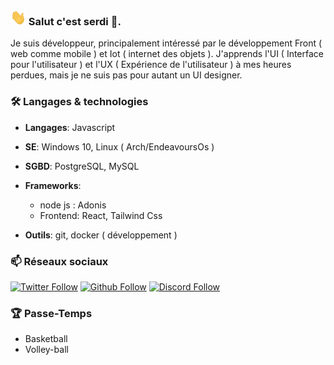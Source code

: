 ### <img src="https://github.com/serdiDev/serdiDev/blob/e96d637cd2c9c866a0e79139cfae52de81e7f5f1/hi.gif" width="25" height="25"/> Salut c'est serdi 🦁.
Je suis développeur, principalement intéressé par le développement Front ( web comme mobile ) et Iot ( internet des objets ). 
J'apprends l'UI ( Interface pour l'utilisateur ) et l'UX ( Expérience de l'utilisateur ) à mes heures perdues, mais je ne suis pas pour autant un UI designer.

<!--
**serdiDev/serdiDev** is a ✨ _special_ ✨ repository because its `README.md` (this file) appears on your GitHub profile.

Here are some ideas to get you started:

- 🔭 I’m currently working on ...
- 🌱 I’m currently learning ...
- 👯 I’m looking to collaborate on ...
- 🤔 I’m looking for help with ...
- 💬 Ask me about ...
- 📫 How to reach me: ...
- 😄 Pronouns: ...
- ⚡ Fun fact: ...
-->

### 🛠 Langages & technologies

  - **Langages**: Javascript

  - **SE**: Windows 10, Linux ( Arch/EndeavoursOs )

  - **SGBD**: PostgreSQL, MySQL

  - **Frameworks**:
    - node js : Adonis
    - Frontend: React, Tailwind Css

  - **Outils**: git, docker ( développement )

### 📫 Réseaux sociaux
  [![Twitter Follow](https://img.shields.io/twitter/follow/serdiDev?color=%231DA1F2&label=Follow%20me&logo=Twitter&style=for-the-badge)](https://twitter.com/serdiDev)
  [![Github Follow](https://img.shields.io/github/followers/serdiDev?color=000000&label=My%20Github&logo=Github&style=for-the-badge)](https://github.com/serdiDev)
  [![Discord Follow](https://img.shields.io/static/v1?label=Discord&message=serdiDev%234460&color=7289DA&logo=Discord&style=for-the-badge)]()

### 🏆 Passe-Temps
- Basketball
- Volley-ball

 

